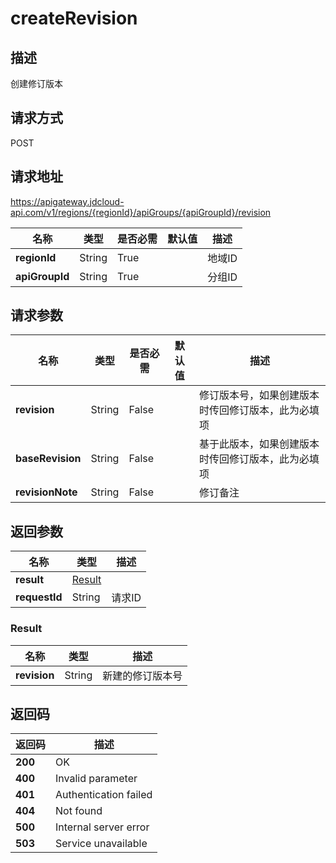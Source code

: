 # createRevision


## 描述
创建修订版本

## 请求方式
POST

## 请求地址
https://apigateway.jdcloud-api.com/v1/regions/{regionId}/apiGroups/{apiGroupId}/revision

|名称|类型|是否必需|默认值|描述|
|---|---|---|---|---|
|**regionId**|String|True| |地域ID|
|**apiGroupId**|String|True| |分组ID|

## 请求参数
|名称|类型|是否必需|默认值|描述|
|---|---|---|---|---|
|**revision**|String|False| |修订版本号，如果创建版本时传回修订版本，此为必填项|
|**baseRevision**|String|False| |基于此版本，如果创建版本时传回修订版本，此为必填项|
|**revisionNote**|String|False| |修订备注|


## 返回参数
|名称|类型|描述|
|---|---|---|
|**result**|[Result](createrevision#result)| |
|**requestId**|String|请求ID|

### <div id="result">Result</div>
|名称|类型|描述|
|---|---|---|
|**revision**|String|新建的修订版本号|

## 返回码
|返回码|描述|
|---|---|
|**200**|OK|
|**400**|Invalid parameter|
|**401**|Authentication failed|
|**404**|Not found|
|**500**|Internal server error|
|**503**|Service unavailable|
